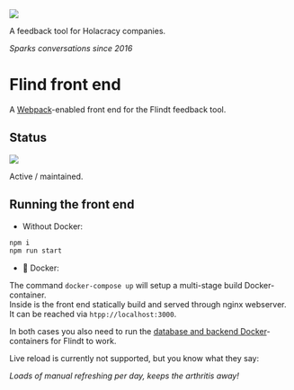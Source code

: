 <img src="https://user-images.githubusercontent.com/519955/34173812-07860bf6-e4f7-11e7-8cbb-2a1c19695b7e.png" />

A feedback tool for Holacracy companies.

*Sparks conversations since 2016*

# Flind front end

A [Webpack](https://webpack.js.org/)-enabled front end for the Flindt feedback tool.

## Status

<img src="https://api.travis-ci.org/wearespindle/flindt-front-end.svg?branch=master alt=Build status" />

Active / maintained.

## Running the front end

- Without Docker:

```txt
npm i
npm run start
```

- 🐳 Docker:

The command `docker-compose up` will setup a multi-stage build Docker-container.\
Inside is the front end statically build and served through nginx webserver.\
It can be reached via `htpp://localhost:3000`.

In both cases you also need to run the [database and backend Docker](https://github.com/wearespindle/flindt#docker-related)-containers for Flindt to work.

Live reload is currently not supported, but you know what they say:

*Loads of manual refreshing per day, keeps the arthritis away!*
